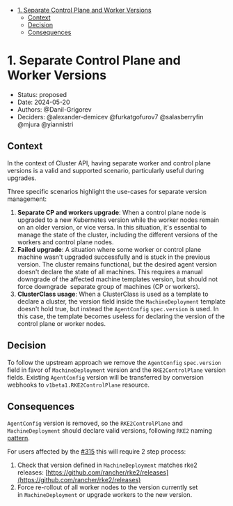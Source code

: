 - [1. Separate Control Plane and Worker Versions](#1-separate-control-plane-and-worker-versions)
  - [Context](#context)
  - [Decision](#decision)
  - [Consequences](#consequences)


# 1. Separate Control Plane and Worker Versions

- Status: proposed
- Date: 2024-05-20
- Authors: @Danil-Grigorev
- Deciders: @alexander-demicev @furkatgofurov7 @salasberryfin @mjura @yiannistri

## Context

In the context of Cluster API, having separate worker and control plane versions is a valid and supported scenario, particularly useful during upgrades.

Three specific scenarios highlight the use-cases for separate version management:

1. **Separate CP and workers upgrade**: When a control plane node is upgraded to a new Kubernetes version while the worker nodes remain on an
older version, or vice versa. In this situation, it's essential to manage the state of the cluster, including the different versions of the workers and control plane nodes.
2. **Failed upgrade**: A situation where some worker or control plane machine wasn't upgraded successfully and is
stuck in the previous version. The cluster remains functional, but the desired agent version doesn't declare the state of all
machines. This requires a manual downgrade of the affected machine templates version, but should not force downgrade 
separate group of machines (CP or workers).
3. **ClusterClass usage**: When a ClusterClass is used as a template to declare a cluster, the version field
inside the `MachineDeployment` template doesn't hold true, but instead the `AgentConfig` `spec.version` is used.
In this case, the template becomes useless for declaring the version of the control plane or worker nodes.

## Decision

To follow the upstream approach we remove the `AgentConfig` `spec.version` field in favor of `MachineDeployment` version 
and the `RKE2ControlPlane` version fields. Existing `AgentConfig` version will be transferred by conversion webhooks to `v1beta1.RKE2ControlPlane` resource.

## Consequences

`AgentConfig` version is removed, so the `RKE2ControlPlane` and `MachineDeployment` should declare valid versions, following `RKE2` naming [pattern](https://github.com/rancher/rke2/releases).

For users affected by the [#315](https://github.com/rancher-sandbox/cluster-api-provider-rke2/issues/315) this will require 2 step process:
1. Check that version defined in `MachineDeployment` matches rke2 releases: [https://github.com/rancher/rke2/releases](https://github.com/rancher/rke2/releases)
2. Force re-rollout of all worker nodes to the version currently set in `MachineDeployment` or upgrade workers to the new version.
